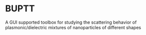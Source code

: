 # BUPTT
A GUI supported toolbox for studying the scattering behavior of plasmonic/dielectric mixtures of nanoparticles of different shapes
